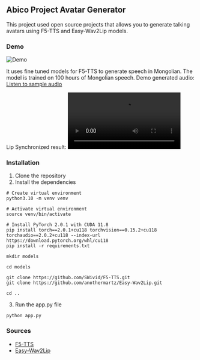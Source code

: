 ## Abico Project Avatar Generator

This project used open source projects that allows you to generate talking avatars using F5-TTS and Easy-Wav2Lip models.

### Demo

![Demo](demo/demo.gif)

It uses fine tuned models for F5-TTS to generate speech in Mongolian. The model is trained on 100 hours of Mongolian speech. 
Demo generated audio:
[Listen to sample audio](demo/demo.wav)

Lip Synchronized result:
![Lip Synchronized result](demo/demo.mp4)

### Installation

1. Clone the repository
2. Install the dependencies
```
# Create virtual environment
python3.10 -m venv venv

# Activate virtual environment
source venv/bin/activate

# Install PyTorch 2.0.1 with CUDA 11.8
pip install torch==2.0.1+cu118 torchvision==0.15.2+cu118 torchaudio==2.0.2+cu118 --index-url https://download.pytorch.org/whl/cu118
pip install -r requirements.txt

mkdir models

cd models

git clone https://github.com/SWivid/F5-TTS.git
git clone https://github.com/anothermartz/Easy-Wav2Lip.git

cd ..

```
3. Run the app.py file
```
python app.py
```

### Sources

- [F5-TTS](https://github.com/SWivid/F5-TTS)
- [Easy-Wav2Lip](https://github.com/anothermartz/Easy-Wav2Lip)
